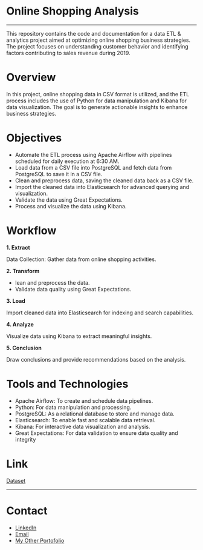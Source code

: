 # Online Shopping Analysis
---
This repository contains the code and documentation for a data ETL & analytics project aimed at optimizing online shopping business strategies. The project focuses on understanding customer behavior and identifying factors contributing to sales revenue during 2019.

# Overview
In this project, online shopping data in CSV format is utilized, and the ETL process includes the use of Python for data manipulation and Kibana for data visualization. The goal is to generate actionable insights to enhance business strategies.

# Objectives
- Automate the ETL process using Apache Airflow with pipelines scheduled for daily execution at 6:30 AM.
- Load data from a CSV file into PostgreSQL and fetch data from PostgreSQL to save it in a CSV file.
- Clean and preprocess data, saving the cleaned data back as a CSV file.
- Import the cleaned data into Elasticsearch for advanced querying and visualization.
- Validate the data using Great Expectations.
- Process and visualize the data using Kibana.

# Workflow

**1. Extract**

Data Collection: Gather data from online shopping activities.

**2. Transform**

- lean and preprocess the data.
- Validate data quality using Great Expectations.

**3. Load**

Import cleaned data into Elasticsearch for indexing and search capabilities.

**4. Analyze**

Visualize data using Kibana to extract meaningful insights.

**5. Conclusion**

Draw conclusions and provide recommendations based on the analysis.

# Tools and Technologies
- Apache Airflow: To create and schedule data pipelines.
- Python: For data manipulation and processing.
- PostgreSQL: As a relational database to store and manage data.
- Elasticsearch: To enable fast and scalable data retrieval.
- Kibana: For interactive data visualization and analysis.
- Great Expectations: For data validation to ensure data quality and integrity

# Link

[Dataset](https://www.kaggle.com/datasets/jacksondivakarr/online-shopping-dataset)

---

# Contact
- [LinkedIn](https://www.linkedin.com/in/tasyamla/)
- [Email](mailto:tsyamalia04@gmail.com)
- [My Other Portofolio](https://drive.google.com/file/d/1IlR4obHCGwR55E_c9mcdsSrcAv2CXMRB/view)
